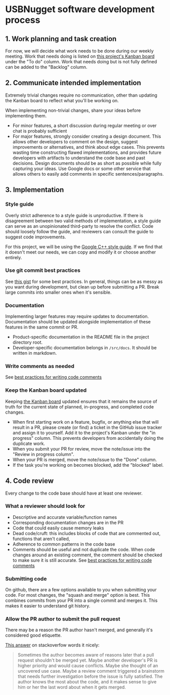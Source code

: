 # USBNugget software development process

## 1. Work planning and task creation

For now, we will decide what work needs to be done during our weekly meeting.
Work that needs doing is listed on [this project's Kanban
board](https://github.com/orgs/HakCat-Tech/projects/4) under the "To do"
column. Work that needs doing but is not fully defined can be added to the
"Backlog" column.

## 2. Communicate intended implementation

Extremely trivial changes require no communication, other than updating the
Kanban board to reflect what you'll be working on.

When implementing non-trivial changes, share your ideas before implementing
them.
- For minor features, a short discussion during regular meeting or over chat is
  probably sufficient
- For major features, strongly consider creating a design document. This allows
  other developers to comment on the design, suggest improvements or
  alternatives, and think about edge cases. This prevents wasting time
  constructing flawed implementations, and provides future developers with
  artifacts to understand the code base and past decisions. Design documents
  should be as short as possible while fully capturing your ideas. Use Google
  docs or some other service that allows others to easily add comments in
  specific sentences/paragraphs.

## 3. Implementation

### Style guide
Overly strict adherence to a style guide is unproductive. If there is
disagreement between two valid methods of implementation, a style guide can
serve as an unopinionated third-party to resolve the conflict. Code should
loosely follow the guide, and reviewers can consult the guide to suggest code
improvements.

For this project, we will be using the [Google C++ style
guide](https://google.github.io/styleguide/cppguide.html). If we find that it
doesn't meet our needs, we can copy and modify it or choose another entirely.

### Use git commit best practices
See [this
gist](https://gist.github.com/luismts/495d982e8c5b1a0ced4a57cf3d93cf60) for
some best practices. In general, things can be as messy as you want during
development, but clean up before submitting a PR. Break large commits into
smaller ones when it's sensible.

### Documentation
Implementing larger features may require updates to documentation.
Documentation should be updated alongside implementation of these features in
the same commit or PR.
- Product-specific documentation in the README file in the project directory root.
- Developer-specific documentation belongs in `/src/docs`. It should be written in markdown.

### Write comments as needed
See [best practices for writing code comments](https://stackoverflow.blog/2021/12/23/best-practices-for-writing-code-comments/)

### Keep the Kanban board updated
Keeping [the Kanban board](https://github.com/orgs/HakCat-Tech/projects/4)
updated ensures that it remains the source of truth for the current state of
planned, in-progress, and completed code changes.

- When first starting work on a feature, bugfix, or anything else that will
  result in a PR, please create (or find) a ticket in the GitHub issue tracker
  and assign it to yourself. Add it to the project's Kanban under the "in
  progress" column. This prevents developers from accidentally doing the
  duplicate work.
- When you submit your PR for review, move the note/issue into the "Review in
  progress column".
- When your PR is merged, move the note/issue to the "Done" column.
- If the task you're working on becomes blocked, add the "blocked" label.


## 4. Code review
Every change to the code base should have at least one reviewer.

### What a reviewer should look for
- Descriptive and accurate variable/function names
- Corresponding documentation changes are in the PR 
- Code that could easily cause memory leaks
- Dead code/cruft: this includes blocks of code that are commented out,
  functions that aren't called, 
- Adherence to common patterns in the code base
- Comments should be useful and not duplicate the code. When code changes
  around an existing comment, the comment should be checked to make sure it is
  still accurate. See [best practices for writing code
  comments](https://stackoverflow.blog/2021/12/23/best-practices-for-writing-code-comments/)

### Submitting code
On github, there are a few options available to you when submitting your code.
For most changes, the "squash and merge" option is best. This combines commits
from your PR into a single commit and merges it. This makes it easier to
understand git history.

### Allow the PR author to submit the pull request
There may be a reason the PR author hasn't merged, and generally it's
considered good etiquette.

[This answer](https://softwareengineering.stackexchange.com/a/334496) on
stackoverfow words it nicely:

> Sometimes the author becomes aware of reasons later that a pull request
> shouldn't be merged yet. Maybe another developer's PR is higher priority and
> would cause conflicts. Maybe she thought of an uncovered use case. Maybe a
> review comment triggered a brainstorm that needs further investigation before
> the issue is fully satisfied. The author knows the most about the code, and it
> makes sense to give him or her the last word about when it gets merged.

